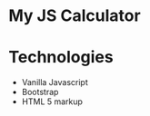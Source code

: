 # My JS Calculator

[screenshot]: /calculator.png

# Technologies 
* Vanilla Javascript
* Bootstrap
* HTML 5 markup
